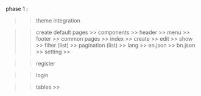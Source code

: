 phase 1 :
>> theme integration

>> create default pages
    >> components
        >> header
        >> menu
        >> footer
    >> common pages
        >> index
        >> create
        >> edit
        >> show
        >> filter (list)
        >> pagination (list)
    >> lang
        >> en.json
        >> bn.json
    >> setting
        >> 

>> register

>> login

>> tables
    >> 

>> 
